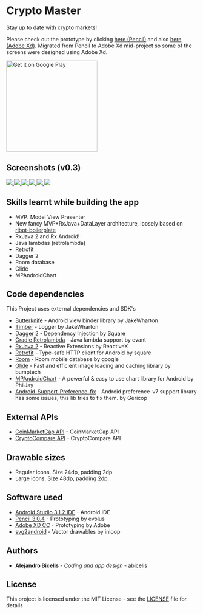 # Crypto Master #

Stay up to date with crypto markets!

Please check out the prototype by clicking [here (Pencil)](https://abicelis.github.io/CryptoMaster/index.html "CryptoMaster Prototype")
and also [here (Adobe Xd)](https://xd.adobe.com/view/d53dfd6e-6f97-4539-76a9-d2bbdbbfc31c-a30c/ "CryptoMaster Prototype Adobe Xd").
Migrated from Pencil to Adobe Xd mid-project so some of the screens were designed using Adobe Xd.




<a target="_blank" href='https://play.google.com/store/apps/details?id=ve.com.abicelis.cryptomaster&pcampaignid=MKT-Other-global-all-co-prtnr-py-PartBadge-Mar2515-1'><img alt='Get it on Google Play' src='https://play.google.com/intl/en_us/badges/images/generic/en_badge_web_generic.png' width="240px"/></a>

## Screenshots (v0.3)

[ ![](https://github.com/abicelis/CryptoMaster/blob/master/graphics/play_store/screens/v0.1/thumbs/Screenshot_1531800405.jpg) ](https://github.com/abicelis/CryptoMaster/blob/master/graphics/play_store/screens/v0.1/Screenshot_1531800405.png)
[ ![](https://github.com/abicelis/CryptoMaster/blob/master/graphics/play_store/screens/v0.1/thumbs/Screenshot_1531800420.jpg) ](https://github.com/abicelis/CryptoMaster/blob/master/graphics/play_store/screens/v0.1/Screenshot_1531800420.png)
[ ![](https://github.com/abicelis/CryptoMaster/blob/master/graphics/play_store/screens/v0.1/thumbs/Screenshot_1531800435.jpg) ](https://github.com/abicelis/CryptoMaster/blob/master/graphics/play_store/screens/v0.1/Screenshot_1531800435.png)
[ ![](https://github.com/abicelis/CryptoMaster/blob/master/graphics/play_store/screens/v0.1/thumbs/Screenshot_1531800442.jpg) ](https://github.com/abicelis/CryptoMaster/blob/master/graphics/play_store/screens/v0.1/Screenshot_1531800442.png)
[ ![](https://github.com/abicelis/CryptoMaster/blob/master/graphics/play_store/screens/v0.3/thumbs/Screenshot_1532397819.jpg) ](https://github.com/abicelis/CryptoMaster/blob/master/graphics/play_store/screens/v0.3/Screenshot_1532397819.png)
[ ![](https://github.com/abicelis/CryptoMaster/blob/master/graphics/play_store/screens/v0.3/thumbs/Screenshot_1532397829.jpg) ](https://github.com/abicelis/CryptoMaster/blob/master/graphics/play_store/screens/v0.3/Screenshot_1532397829.png)




## Skills learnt while building the app 
- MVP: Model View Presenter
- New fancy MVP+RxJava+DataLayer architecture, loosely based on [ribot-boilerplate](https://github.com/ribot/android-boilerplate)
- RxJava 2 and Rx Android!
- Java lambdas (retrolambda)
- Retrofit
- Dagger 2
- Room database
- Glide
- MPAndroidChart

## Code dependencies

This Project uses external dependencies and SDK's

* [Butterknife](https://github.com/JakeWharton/butterknife) - Android view binder library by JakeWharton
* [Timber](https://github.com/JakeWharton/timber) - Logger by JakeWharton
* [Dagger 2](https://github.com/google/dagger) - Dependency Injection by Square
* [Gradle Retrolambda](https://github.com/evant/gradle-retrolambda) - Java lambda support by evant
* [RxJava 2](https://github.com/ReactiveX/RxJava) - Reactive Extensions by ReactiveX
* [Retrofit](https://github.com/square/retrofit) - Type-safe HTTP client for Android by square
* [Room](https://developer.android.com/topic/libraries/architecture/room.html) - Room mobile database by google
* [Glide](https://github.com/bumptech/glide) - Fast and efficient image loading and caching library by bumptech
* [MPAndroidChart](https://github.com/PhilJay/MPAndroidChart) - A powerful & easy to use chart library for Android by PhilJay
* [Android-Support-Preference-fix](https://github.com/Gericop/Android-Support-Preference-V7-Fix) - Android preference-v7 support library has some issues, this lib tries to fix them.
 by Gericop


## External APIs

* [CoinMarketCap API](https://coinmarketcap.com/api/) - CoinMarketCap API
* [CryptoCompare API](https://www.cryptocompare.com/api/) - CryptoCompare API


## Drawable sizes

- Regular icons. Size 24dp, padding 2dp.
- Large icons. Size 48dp, padding 2dp.


## Software used

* [Android Studio 3.1.2 IDE](https://developer.android.com/studio/index.html) - Android IDE
* [Pencil 3.0.4](https://github.com/evolus/pencil) - Prototyping by evolus
* [Adobe XD CC](https://www.adobe.com/products/xd.html) - Prototyping by Adobe
* [svg2android](http://inloop.github.io/svg2android/) - Vector drawables by inloop

## Authors

* **Alejandro Bicelis** - *Coding and app design* - [abicelis](https://github.com/abicelis)


## License

This project is licensed under the MIT License - see the [LICENSE](https://github.com/abicelis/CryptoMaster/blob/master/LICENSE) file for details

